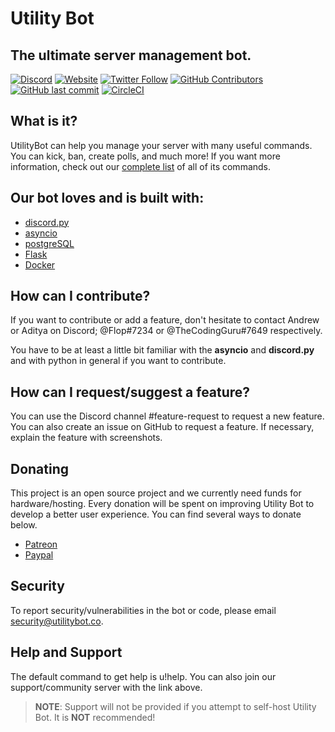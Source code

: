# Utility Bot
## The ultimate server management bot.
[![Discord](https://img.shields.io/static/v1?label=Utilitybot%20Discord&logo=discord&message=%3E11%20members&color=%237289DA&logoColor=white)](https://discord.gg/xAmmxPG)
[![Website](https://img.shields.io/badge/website-visit-brightgreen)](https://utilitybot.co)
[![Twitter Follow](https://img.shields.io/twitter/follow/utilitybot1?style=social)](https://twitter.com/utilitybot1)
[![GitHub Contributors](https://img.shields.io/github/contributors/discordutilitybot/utilitybot?style=plastic)](https://github.com/discordutilitybot/utilitybot/graphs/contributors)
[![GitHub last commit](https://img.shields.io/github/last-commit/discordutilitybot/utilitybot?style=plastic)](https://github.com/discordutilitybot/utilitybot/commits/)
[![CircleCI](https://circleci.com/gh/utilitybot/utilitybot/tree/devsvg?style=svg)](https://circleci.com/gh/utilitybot/utilitybot/tree/dev)

## What is it?
UtilityBot can help you manage your server with many useful commands. You can kick, ban, create polls, and much more! If you want more information, check out our [complete list](utilitybot.co/commands) of all of its commands.

## Our bot loves and is built with:

- [discord.py](https://github.com/Rapptz/discord.py)
- [asyncio](https://github.com/python/asyncio/tree/master)
- [postgreSQL](https://www.postgresql.org/)
- [Flask](https://github.com/pallets/flask)
- [Docker](https://www.docker.com/)

## How can I contribute?

If you want to contribute or add a feature, don't hesitate to contact Andrew or Aditya on Discord; @Flop#7234 or @TheCodingGuru#7649 respectively. 

You have to be at least a little bit familiar with the **asyncio** and **discord.py** 
and with python in general if you want to contribute.

## How can I request/suggest a feature?
You can use the Discord channel #feature-request to request a new feature.
You can also create an issue on GitHub to request a feature. If necessary, explain the feature with screenshots.

## Donating
This project is an open source project and we currently need funds for hardware/hosting. Every donation will be spent on improving Utility Bot to develop a better user experience.
You can find several ways to donate below.

 - [Patreon](https://www.patreon.com)
- [Paypal](https://www.paypal.com)

## Security 
To report security/vulnerabilities in the bot or code, please email security@utilitybot.co.


## Help and Support
The default command to get help is u!help. 
You can also join our support/community server with the link above.

> **NOTE**: Support will not be provided if you attempt to self-host Utility Bot. It is **NOT** recommended!


  
